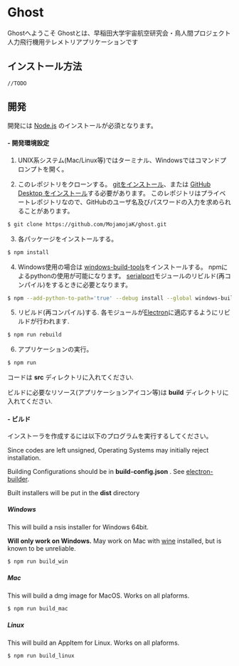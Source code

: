 # Ghost
Ghostへようこそ
Ghostとは、早稲田大学宇宙航空研究会・鳥人間プロジェクト
人力飛行機用テレメトリアプリケーションです

## インストール方法
```
//TODO
```

## 開発

開発には [Node.js](https://nodejs.org/) のインストールが必須となります。

#### - 開発環境設定

1. UNIX系システム(Mac/Linux等)ではターミナル、Windowsではコマンドプロンプトを開く。

2. このレポジトリをクローンする。
[gitをインストール](https://git-scm.com/downloads)、または [GitHub Desktop をインストール](https://desktop.github.com)する必要があります。 
このレポジトリはプライベートレポジトリなので、GitHubのユーザ名及びパスワードの入力を求められることがあります。

```bash
$ git clone https://github.com/MojamojaK/ghost.git
```

3. 各パッケージをインストールする。

```bash
$ npm install
```

4. Windows使用の場合は [windows-build-tools](https://www.npmjs.com/package/windows-build-tools)をインストールする。
npmによるpythonの使用が可能になります。
[serialport](https://www.npmjs.com/package/serialport)モジュールのリビルド(再コンパイル)をするときに必要となります。

```bash
$ npm --add-python-to-path='true' --debug install --global windows-build-tools
```

5. リビルド(再コンパイル)する.
各モジュールが[Electron](https://electronjs.org)に適応するようにリビルドが行われます.

```bash
$ npm run rebuild
```

6. アプリケーションの実行。

```bash
$ npm run
```

コードは **src** ディレクトリに入れてください.

ビルドに必要なリソース(アプリケーションアイコン等)は **build** ディレクトリに入れてください.

#### - ビルド

インストーラを作成するには以下のプログラムを実行するしてください。

Since codes are left unsigned, Operating Systems may initially reject installation.

Building Configurations should be in **build-config.json** . See [electron-builder](https://www.electron.build).

Built installers will be put in the **dist** directory

##### Windows
This will build a nsis installer for Windows 64bit.

**Will only work on Windows.** May work on Mac with [wine](https://www.winehq.org) installed, but is known to be unreliable.
```bash
$ npm run build_win
```

##### Mac 
This will build a dmg image for MacOS.
Works on all plaforms.
```bash
$ npm run build_mac
```

##### Linux
This will build an AppItem for Linux.
Works on all plaforms.
```bash
$ npm run build_linux
```
